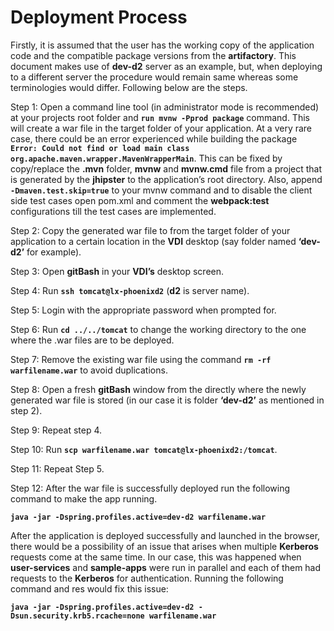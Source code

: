 # Deployment Process


Firstly, it is assumed that the user has the working copy of the application code and the compatible package versions from the **artifactory**. This document makes use of **dev-d2** server as an example, but, when deploying to a different server the procedure would remain same whereas some terminologies would differ. Following below are the steps.

Step 1: Open a command line tool (in administrator mode is recommended) at your projects root folder and **```run mvnw -Pprod package```** command. This will create a war file in the target folder of your application. At a very rare case, there could be an error experienced while building the package **```Error: Could not find or load main class org.apache.maven.wrapper.MavenWrapperMain```**. This can be fixed by copy/replace the **.mvn** folder, **mvnw** and **mvnw.cmd** file from a project that is generated by the **jhipster** to the application’s root directory. Also, append **```-Dmaven.test.skip=true```** to your mvnw command and to disable the client side test cases open pom.xml and comment the **webpack:test** configurations till the test cases are implemented.

Step 2: Copy the generated war file to from the target folder of your application to a certain location in the **VDI** desktop (say folder named **‘dev-d2’** for example).

Step 3: Open **gitBash** in your **VDI’s** desktop screen.

Step 4: Run **```ssh tomcat@lx-phoenixd2```** (**d2** is server name).

Step 5: Login with the appropriate password when prompted for.

Step 6: Run **```cd ../../tomcat```** to change the working directory to the one where the .war files are to be deployed.

Step 7: Remove the existing war file using the command **```rm -rf warfilename.war```** to avoid duplications.

Step 8: Open a fresh **gitBash** window from the directly where the newly generated war file is stored (in our case it is folder **‘dev-d2’** as mentioned in step 2).

Step 9: Repeat step 4.

Step 10: Run **```scp warfilename.war tomcat@lx-phoenixd2:/tomcat```**.

Step 11: Repeat Step 5.

Step 12: After the war file is successfully deployed run the following command to make the app running.

**```java -jar -Dspring.profiles.active=dev-d2 warfilename.war```**

After the application is deployed successfully and launched in the browser, there would be a possibility of an issue that arises when multiple **Kerberos** requests come at the same time. In our case, this was happened when **user-services** and **sample-apps** were run in parallel and each of them had requests to the **Kerberos** for authentication. Running the following command and res would fix this issue:

**```java -jar -Dspring.profiles.active=dev-d2 -Dsun.security.krb5.rcache=none warfilename.war```**
